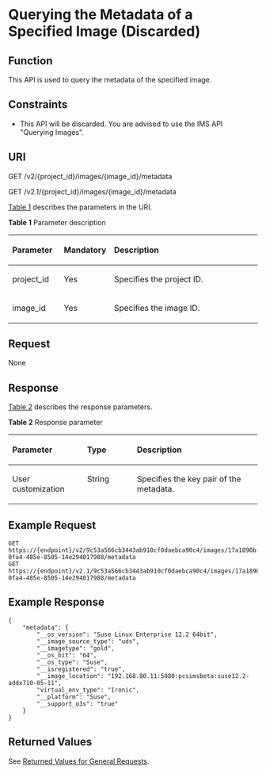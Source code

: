 # Querying the Metadata of a Specified Image \(Discarded\)<a name="EN-US_TOPIC_0065817698"></a>

## Function<a name="en-us_topic_0057973119_section36530619"></a>

This API is used to query the metadata of the specified image.

## Constraints<a name="en-us_topic_0057973119_section6190138"></a>

-   This API will be discarded. You are advised to use the IMS API "Querying Images".

## URI<a name="en-us_topic_0057973119_section60340116"></a>

GET /v2/\{project\_id\}/images/\{image\_id\}/metadata

GET /v2.1/\{project\_id\}/images/\{image\_id\}/metadata

[Table 1](#en-us_topic_0057973119_en-us_topic_0020212650_table62669527)  describes the parameters in the URI.

**Table  1**  Parameter description

<a name="en-us_topic_0057973119_en-us_topic_0020212650_table62669527"></a>
<table><thead align="left"><tr id="en-us_topic_0057973119_en-us_topic_0020212650_row33894570"><th class="cellrowborder" valign="top" width="20.74%" id="mcps1.2.4.1.1"><p id="p5187119"><a name="p5187119"></a><a name="p5187119"></a>Parameter</p>
</th>
<th class="cellrowborder" valign="top" width="19.05%" id="mcps1.2.4.1.2"><p id="p17503500"><a name="p17503500"></a><a name="p17503500"></a>Mandatory</p>
</th>
<th class="cellrowborder" valign="top" width="60.209999999999994%" id="mcps1.2.4.1.3"><p id="p8497414"><a name="p8497414"></a><a name="p8497414"></a>Description</p>
</th>
</tr>
</thead>
<tbody><tr id="en-us_topic_0057973119_en-us_topic_0020212650_row8419032"><td class="cellrowborder" valign="top" width="20.74%" headers="mcps1.2.4.1.1 "><p id="en-us_topic_0057973119_en-us_topic_0020212650_p10852974"><a name="en-us_topic_0057973119_en-us_topic_0020212650_p10852974"></a><a name="en-us_topic_0057973119_en-us_topic_0020212650_p10852974"></a>project_id</p>
</td>
<td class="cellrowborder" valign="top" width="19.05%" headers="mcps1.2.4.1.2 "><p id="en-us_topic_0057973119_en-us_topic_0020212650_p6675738"><a name="en-us_topic_0057973119_en-us_topic_0020212650_p6675738"></a><a name="en-us_topic_0057973119_en-us_topic_0020212650_p6675738"></a>Yes</p>
</td>
<td class="cellrowborder" valign="top" width="60.209999999999994%" headers="mcps1.2.4.1.3 "><p id="p37593705"><a name="p37593705"></a><a name="p37593705"></a>Specifies the project ID.</p>
</td>
</tr>
<tr id="en-us_topic_0057973119_row132721948105411"><td class="cellrowborder" valign="top" width="20.74%" headers="mcps1.2.4.1.1 "><p id="en-us_topic_0057973119_p11272124885417"><a name="en-us_topic_0057973119_p11272124885417"></a><a name="en-us_topic_0057973119_p11272124885417"></a>image_id</p>
</td>
<td class="cellrowborder" valign="top" width="19.05%" headers="mcps1.2.4.1.2 "><p id="en-us_topic_0057973119_p11272104895417"><a name="en-us_topic_0057973119_p11272104895417"></a><a name="en-us_topic_0057973119_p11272104895417"></a>Yes</p>
</td>
<td class="cellrowborder" valign="top" width="60.209999999999994%" headers="mcps1.2.4.1.3 "><p id="en-us_topic_0057973119_p11272948145412"><a name="en-us_topic_0057973119_p11272948145412"></a><a name="en-us_topic_0057973119_p11272948145412"></a>Specifies the image ID.</p>
</td>
</tr>
</tbody>
</table>

## Request<a name="en-us_topic_0057973119_section31639158"></a>

None

## Response<a name="en-us_topic_0057973119_section16316966"></a>

[Table 2](#en-us_topic_0057973119_table16931040)  describes the response parameters.

**Table  2**  Response parameter

<a name="en-us_topic_0057973119_table16931040"></a>
<table><thead align="left"><tr id="en-us_topic_0057973119_row9442355"><th class="cellrowborder" valign="top" width="30%" id="mcps1.2.4.1.1"><p id="en-us_topic_0057973119_p26633311"><a name="en-us_topic_0057973119_p26633311"></a><a name="en-us_topic_0057973119_p26633311"></a>Parameter</p>
</th>
<th class="cellrowborder" valign="top" width="20%" id="mcps1.2.4.1.2"><p id="en-us_topic_0057973119_p9814616"><a name="en-us_topic_0057973119_p9814616"></a><a name="en-us_topic_0057973119_p9814616"></a>Type</p>
</th>
<th class="cellrowborder" valign="top" width="50%" id="mcps1.2.4.1.3"><p id="en-us_topic_0057973119_p36298703"><a name="en-us_topic_0057973119_p36298703"></a><a name="en-us_topic_0057973119_p36298703"></a>Description</p>
</th>
</tr>
</thead>
<tbody><tr id="en-us_topic_0057973119_row54513821"><td class="cellrowborder" valign="top" width="30%" headers="mcps1.2.4.1.1 "><p id="en-us_topic_0057973119_p53543384"><a name="en-us_topic_0057973119_p53543384"></a><a name="en-us_topic_0057973119_p53543384"></a>User customization</p>
</td>
<td class="cellrowborder" valign="top" width="20%" headers="mcps1.2.4.1.2 "><p id="en-us_topic_0057973119_p42046823"><a name="en-us_topic_0057973119_p42046823"></a><a name="en-us_topic_0057973119_p42046823"></a>String</p>
</td>
<td class="cellrowborder" valign="top" width="50%" headers="mcps1.2.4.1.3 "><p id="en-us_topic_0057973119_p51776931"><a name="en-us_topic_0057973119_p51776931"></a><a name="en-us_topic_0057973119_p51776931"></a>Specifies the key pair of the metadata.</p>
</td>
</tr>
</tbody>
</table>

## Example Request<a name="en-us_topic_0057973119_section12634966"></a>

```
GET https://{endpoint}/v2/9c53a566cb3443ab910cf0daebca90c4/images/17a1890b-0fa4-485e-8505-14e294017988/metadata
GET https://{endpoint}/v2.1/9c53a566cb3443ab910cf0daebca90c4/images/17a1890b-0fa4-485e-8505-14e294017988/metadata
```

## Example Response<a name="section78953122313"></a>

```
{
    "metadata": {
        "__os_version": "Suse Linux Enterprise 12.2 64bit",
        "__image_source_type": "uds",
        "__imagetype": "gold",
        "__os_bit": "64",
        "__os_type": "Suse",
        "__isregistered": "true",
        "__image_location": "192.168.80.11:5080:pcsimsbeta:suse12.2-addx710-05-11",
        "virtual_env_type": "Ironic",
        "__platform": "Suse",
        "__support_o3s": "true"
    }
}
```

## Returned Values<a name="en-us_topic_0057973119_section41491842"></a>

See  [Returned Values for General Requests](returned-values-for-general-requests.md).

